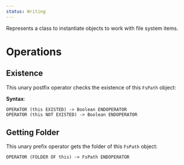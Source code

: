 ```yaml
---
status: Writing
---
```

Represents a class to instantiate objects to work with file system items.

# Operations

## Existence

This unary postfix operator checks the existence of this `FsPath` object:

**Syntax**:

```AlgoDraft
OPERATOR (this EXISTED) -> Boolean ENDOPERATOR
OPERATOR (this NOT EXISTED) -> Boolean ENDOPERATOR
```

## Getting Folder

This unary prefix operator gets the folder of this `FsPath` object:

```AlgoDraft
OPERATOR (FOLDER OF this) -> FsPath ENDOPERATOR
```
